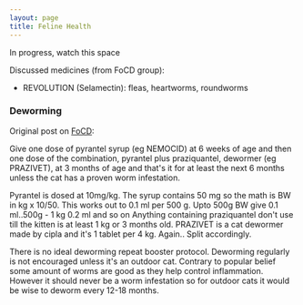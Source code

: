 ```yaml
---
layout: page
title: Feline Health
---
```


In progress, watch this space

Discussed medicines (from FoCD group):
- REVOLUTION (Selamectin): fleas, heartworms, roundworms

### Deworming

Original post on [FoCD](https://www.facebook.com/groups/850715891625822/permalink/1975682215795845/):

Give one dose of pyrantel syrup (eg NEMOCID) at 6 weeks of age and then one dose
of the combination, pyrantel plus praziquantel, dewormer (eg PRAZIVET), at 3
months of age and that's it for at least the next 6 months unless the cat has a
proven worm infestation.

Pyrantel is dosed at 10mg/kg. The syrup contains 50 mg so the math is BW in kg x
10/50. This works out to 0.1 ml per 500 g. Upto 500g BW give 0.1 ml..500g - 1 kg
0.2 ml and so on Anything containing praziquantel don't use till the kitten is
at least 1 kg or 3 months old. PRAZIVET is a cat dewormer made by cipla and it's
1 tablet per 4 kg. Again.. Split accordingly.

There is no ideal deworming repeat booster protocol. Deworming regularly is not
encouraged unless it's an outdoor cat. Contrary to popular belief some amount of
worms are good as they help control inflammation. However it should never be a
worm infestation so for outdoor cats it would be wise to deworm every 12-18
months.
